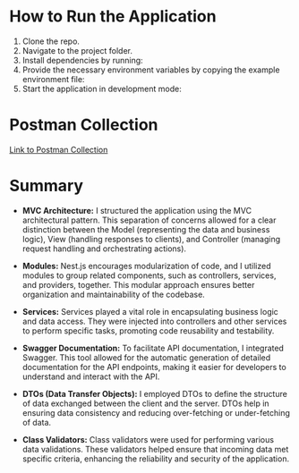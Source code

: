 
# How to Run the Application

1. Clone the repo.
2. Navigate to the project folder.
3. Install dependencies by running:
4. Provide the necessary environment variables by copying the example environment file:
5. Start the application in development mode:

# Postman Collection

[Link to Postman Collection](https://www.postman.com/dark-trinity-914469/workspace/cobbleweb-api
)

# Summary

- **MVC Architecture:** I structured the application using the MVC architectural pattern. This separation of concerns allowed for a clear distinction between the Model (representing the data and business logic), View (handling responses to clients), and Controller (managing request handling and orchestrating actions).

- **Modules:** Nest.js encourages modularization of code, and I utilized modules to group related components, such as controllers, services, and providers, together. This modular approach ensures better organization and maintainability of the codebase.

- **Services:** Services played a vital role in encapsulating business logic and data access. They were injected into controllers and other services to perform specific tasks, promoting code reusability and testability.

- **Swagger Documentation:** To facilitate API documentation, I integrated Swagger. This tool allowed for the automatic generation of detailed documentation for the API endpoints, making it easier for developers to understand and interact with the API.

- **DTOs (Data Transfer Objects):** I employed DTOs to define the structure of data exchanged between the client and the server. DTOs help in ensuring data consistency and reducing over-fetching or under-fetching of data.

- **Class Validators:** Class validators were used for performing various data validations. These validators helped ensure that incoming data met specific criteria, enhancing the reliability and security of the application.
